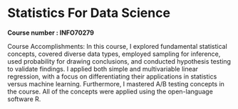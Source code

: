# Statistics For Data Science
**Course number : INFO70279**

Course Accomplishments:
In this course, I explored fundamental statistical concepts, covered diverse data types, employed sampling for inference, used probability for drawing conclusions, and conducted hypothesis testing to validate findings. I applied both simple and multivariable linear regression, with a focus on differentiating their applications in statistics versus machine learning. Furthermore, I mastered A/B testing concepts in the course. All of the concepts were applied using the open-language software R.
